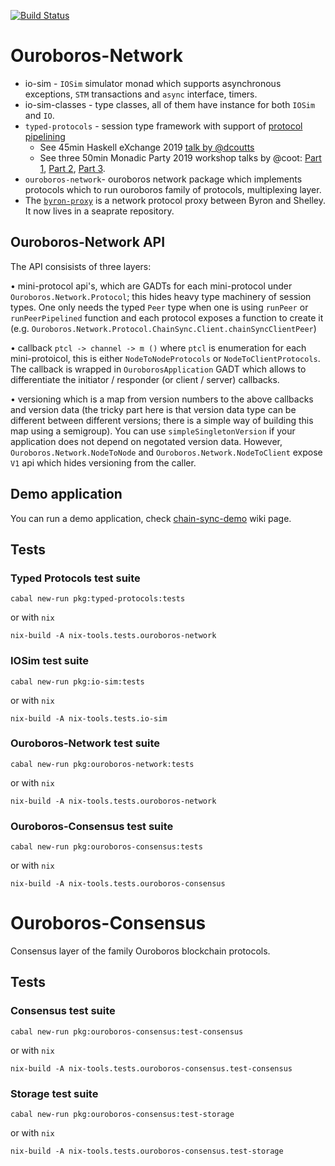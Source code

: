 [![Build Status](https://badge.buildkite.com/3c5e581fd69202ceddd64e91351846c41baa285aaca835cdd9.svg?style=flat-square&branch=master)](https://buildkite.com/input-output-hk/ouroboros-network)

# Ouroboros-Network

* io-sim - `IOSim` simulator monad which supports asynchronous exceptions,
  `STM` transactions and `async` interface, timers. 
* io-sim-classes - type classes, all of them have instance for both `IOSim` and
  `IO`.
* `typed-protocols` - session type framework with support of [protocol pipelining](https://en.wikipedia.org/wiki/Protocol_pipelining)
  * See 45min Haskell eXchange 2019 [talk by @dcoutts](https://skillsmatter.com/skillscasts/14633-45-minute-talk-by-duncan-coutts)
  * See three 50min Monadic Party 2019 workshop talks by @coot: [Part 1](https://www.youtube.com/watch?v=j8gza2L61nM), [Part 2](https://www.youtube.com/watch?v=oV6KSl1srL8), [Part 3](https://www.youtube.com/watch?v=nOIQCRPwmPA).
* `ouroboros-network`- ouroboros network package which implements protocols
  which to run ouroboros family of protocols, multiplexing layer.
* The [`byron-proxy`](https://github.com/input-output-hk/cardano-byron-proxy) is a network protocol proxy between Byron and Shelley.
  It now lives in a seaprate repository.

## Ouroboros-Network API

The API consisists of three layers:

• mini-protocol api's, which are GADTs for each mini-protocol under `Ouroboros.Network.Protocol`; this hides heavy type machinery of session types.  One only needs the typed `Peer` type  when one is using `runPeer` or `runPeerPipelined` function and each protocol exposes a function to create it (e.g. `Ouroboros.Network.Protocol.ChainSync.Client.chainSyncClientPeer`)

• callback `ptcl -> channel -> m ()` where `ptcl` is enumeration for each mini-protoicol, this is either `NodeToNodeProtocols` or `NodeToClientProtocols`.  The callback is wrapped in `OuroborosApplication` GADT which allows to differentiate the initiator / responder (or client / server) callbacks.

• versioning which is a map from version numbers to the above callbacks and version data (the tricky part here is that version data type can be different between different versions; there is a simple way of building this map using a semigroup). You can use `simpleSingletonVersion` if your application does not depend on negotated version data.  However, `Ouroboros.Network.NodeToNode` and `Ouroboros.Network.NodeToClient` expose `V1` api which hides versioning from the caller.

## Demo application

You can run a demo application, check
[chain-sync-demo](https://github.com/input-output-hk/ouroboros-network/wiki/Ouroboros-Network-Demo)
wiki page.

## Tests

### Typed Protocols test suite
```
cabal new-run pkg:typed-protocols:tests
```
or with `nix`
```
nix-build -A nix-tools.tests.ouroboros-network
```
### IOSim test suite
```
cabal new-run pkg:io-sim:tests
```
or with `nix`
```
nix-build -A nix-tools.tests.io-sim
```
### Ouroboros-Network test suite
```
cabal new-run pkg:ouroboros-network:tests
```
or with `nix`
```
nix-build -A nix-tools.tests.ouroboros-network
```
### Ouroboros-Consensus test suite
```
cabal new-run pkg:ouroboros-consensus:tests
```
or with `nix`
```
nix-build -A nix-tools.tests.ouroboros-consensus
```

# Ouroboros-Consensus

Consensus layer of the family Ouroboros blockchain protocols.

## Tests

### Consensus test suite
```
cabal new-run pkg:ouroboros-consensus:test-consensus
```
or with `nix`
```
nix-build -A nix-tools.tests.ouroboros-consensus.test-consensus
```
### Storage test suite
```
cabal new-run pkg:ouroboros-consensus:test-storage
```
or with `nix`
```
nix-build -A nix-tools.tests.ouroboros-consensus.test-storage
```
